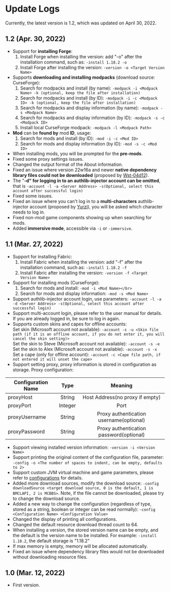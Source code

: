 # Update Logs
Currently, the latest version is 1.2, which was updated on April 30, 2022.

## 1.2 (Apr. 30, 2022)
- Support for **installing Forge**:</br>
  1. Install Forge when installing the version: add "-o" after the installation command, such as: `-install 1.18.2 -o`</br>
  2. Install Forge after installing the version: `-version -o <Target Version Name>`
- Supports **downloading and installing modpacks** (download source: CurseForge):</br>
  1. Search for modpacks and install (by name): `-modpack -i <Modpack Name> -k (optional, keep the file after installation)`
  2. Search for modpacks and install (by ID): `-modpack -i -c <Modpack ID> -k (optional, keep the file after installation)`
  3. Search for modpacks and display information (by name): `-modpack -s <Modpack Name>`
  4. Search for modpacks and display information (by ID): `-modpack -s -c <Modpack ID>`
  5. Install local CurseForge modpack: `-modpack -l <Modpack Path>`
- **Mod** can be **found by** mod **ID**, usage: 
  1. Search for mods and install (by ID): `-mod -i -c <Mod ID>`
  2. Search for mods and display information (by ID): `-mod -s -c <Mod ID>`
- When installing mods, you will be prompted for the **pre-mods**.
- Fixed some proxy settings issues.
- Changed the output format of the About information.
- Fixed an issue where version 22w16a and newer **native dependency library files could not be downloaded** (proposed by [Wst-04d12](https://github.com/Wst-04d12)).
- The "**-d" for logging in to an authlib-injector account can be omitted**, that is `-account -l -a <Server Address> -s(Optional, select this account after successful login)`
- Fixed some issues.
- Fixed an issue where you can't log in to a **multi-characters** authlib-injector account (proposed by [Yurzi](https://github.com/Yurzi)), you will be asked which character needs to log in.
- Fixed non-mod game components showing up when searching for mods.
- Added **immersive mode**, accessible via `-i` or `-immersive`.

## 1.1 (Mar. 27, 2022)
- Support for installing Fabric:</br>
  1. Install Fabric when installing the version: add "-f" after the installation command, such as: `-install 1.18.2 -f`</br>
  2. Install Fabric after installing the version: `-version -f <Target Version Name>`
- Support for installing mods (CurseForge):</br>
  1. Search for mods and install: `-mod -i <Mod Name></br>`
  2. Search for mods and display information: `-mod -s <Mod Name>`
- Support authlib-injector account login, use parameters: `-account -l -a -d <Server Address> -s(Optional, select this account after successful login)`
- Support multi-account login, please refer to the user manual for details. If you are already logged in, be sure to log in again.
- Supports custom skins and capes for offline accounts:</br>
  Set skin (Microsoft account not available): `-account -s -u <Skin file path (if it is an offline account, if you do not enter it, you will cancel the skin setting)>`</br>
  Set the skin to Steve (Microsoft account not available): `-account -s -e`</br>
  Set the skin to Alex (Microsoft account not available): `-account -s -x`</br>
  Set a cape (only for offline account): `-account -c <Cape file path, if not entered it will unset the cape>`
- Support setting proxy, proxy information is stored in configuration as storage. Proxy configuration:

| Configuration Name |  Type   |                 Meaning                 |
|--------------------|:-------:|:---------------------------------------:|
| proxyHost          | String  |     Host Address(no proxy if empty)     |
| proxyPort          | Integer |                  Port                   |
| proxyUsername      | String  | Proxy authentication username(optional) |
| proxyPassword      | String  | Proxy authentication password(optional) |

- Support viewing installed version information: `-version -i <Version Name>`
- Support printing the original content of the configuration file, parameter: `-config -o <The number of spaces to indent, can be empty, defaults to 2>`
- Support custom JVM virtual machine and game parameters, please refer to [configurations](README-en.md#configurations) for details.
- Added more download sources, modify the download source: `-config downloadSource <target download source, 0 is the default, 1 is BMCLAPI, 2 is MCBBS>`. Note, if the file cannot be downloaded, please try to change the download source.
- Added a new way to change the configuration (regardless of type, stored as a string, boolean or integer can be read normally): `-config <Configuration Name> <Configuration Value>`
- Changed the display of printing all configurations.
- Changed the default resource download thread count to 64.
- When installing a version, the stored version name can be empty, and the default is the version name to be installed. For example: `-install 1.18.2`, the default storage is "1.18.2"
- If max memory is empty, memory will be allocated automatically.
- Fixed an issue where dependency library files would not be downloaded without downloading resource files.

## 1.0 (Mar. 12, 2022)
- First version.